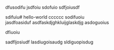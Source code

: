 dfusodifu
jsdfoiu
sdofuio
sdfjoiusdf

sdifuiu# hello-world
cccccc
sodifuoiu	
jasdfoasiduf
asdfaskdjghkluijglaskdjg
asdoguoius

dfiuoiu

sadfljosiudf
lasdiugoisaudg
sldiguopisdug
